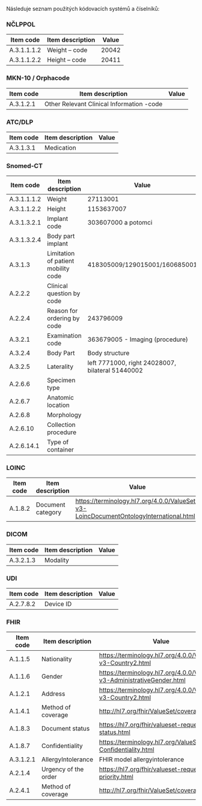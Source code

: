 Následuje seznam použitých kódovacích systémů a číselníků:

### NČLPPOL

| Item code      | Item description        | Value                     |
| ---------------| ----------------------- | ------------------------- |
| A.3.1.1.1.2    | Weight – code           | 20042                     |
| A.3.1.1.2.2    | Height – code           | 20411                     |

### MKN-10 / Orphacode

| Item code      | Item description                         | Value                     |
| ---------------| ---------------------------------------- | ------------------------- |
| A.3.1.2.1      | Other Relevant Clinical Information -code|                           |

### ATC/DLP

| Item code      | Item description        | Value                     |
| ---------------| ----------------------- | ------------------------- |
| A.3.1.3.1      | Medication              |                           |

### Snomed-CT

| Item code   | Item description                    | Value                                            |
| ----------- | ----------------------------------- | ------------------------------------------------ |
| A.3.1.1.1.2 | Weight                              | 27113001                                         |
| A.3.1.1.2.2 | Height                              | 1153637007                                       |
| A.3.1.3.2.1 | Implant code                        | 303607000 a potomci                              |
| A.3.1.3.2.4 | Body part implant                   |                                                  |
| A.3.1.3     | Limitation of patient mobility code | 418305009/129015001/160685001                    |
| A.2.2.2     | Clinical question by code           |                                                  |
| A.2.2.4     | Reason for ordering by code         | 243796009                                        |
| A.3.2.1     | Examination code                    | 363679005 - Imaging (procedure)                  |
| A.3.2.4     | Body Part                           | Body structure                                   |
| A.3.2.5     | Laterality                          | left 7771000, right 24028007, bilateral 51440002 |
| A.2.6.6     | Specimen type                       |                                                  |
| A.2.6.7     | Anatomic location                   |                                                  |
| A.2.6.8     | Morphology                          |                                                  |
| A.2.6.10    | Collection procedure                |                                                  |
| A.2.6.14.1  | Type of container                   |                                                  |

### LOINC

| Item code      | Item description        | Value                                                                                 |
| ---------------| ----------------------- | ------------------------------------------------------------------------------------- |
| A.1.8.2        | Document category       | https://terminology.hl7.org/4.0.0/ValueSet-v3-LoincDocumentOntologyInternational.html |

### DICOM

| Item code      | Item description        | Value                     |
| ---------------| ----------------------- | ------------------------- |
| A.3.2.1.3      | Modality                |                           |

### UDI

| Item code      | Item description        | Value                     |
| ---------------| ----------------------- | ------------------------- |
| A.2.7.8.2      | Device ID               |                           |

### FHIR

| Item code      | Item description        | Value                                                                   |
| ---------------| ----------------------- | ----------------------------------------------------------------------- |
| A.1.1.5        | Nationality             | https://terminology.hl7.org/4.0.0/ValueSet-v3-Country2.html             |
| A.1.1.6        | Gender                  | https://terminology.hl7.org/4.0.0/ValueSet-v3-AdministrativeGender.html |
| A.1.2.1        | Address                 | https://terminology.hl7.org/4.0.0/ValueSet-v3-Country2.html             |
| A.1.4.1        | Method of coverage      | http://hl7.org/fhir/ValueSet/coverage-kind                              |
| A.1.8.3        | Document status         | https://hl7.org/fhir/valueset-request-status.html                       |
| A.1.8.7        | Confidentiality         | https://terminology.hl7.org/ValueSet-v3-Confidentiality.html            |
| A.3.1.2.1      | AllergyIntolerance      | FHIR model allergyintolerance                                           |
| A.2.1.4        | Urgency of the order    | https://hl7.org/fhir/valueset-request-priority.html                     |
| A.2.4.1        | Method of coverage      | http://hl7.org/fhir/ValueSet/coverage-kind                              |
